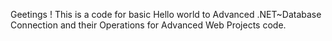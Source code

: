 Geetings !
This is a code for basic Hello world to Advanced .NET~Database Connection and their Operations for Advanced Web Projects code.
